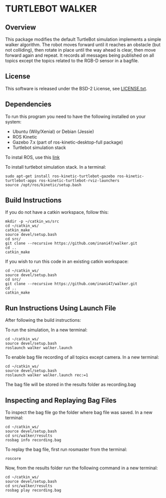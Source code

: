 # TURTLEBOT WALKER


## Overview

This package modifies the default TurtleBot simulation implements a simple walker algorithm. The robot moves forward until it reaches an obstacle (but not colliding), then rotate in place until the way ahead is clear, then move forward again and repeat. It records all messages being published on all topics except the topics related to the RGB-D sensor in a bagfile. 

## License

This software is released under the BSD-2 License, see [LICENSE.txt](LICENSE.txt).

## Dependencies

To run this program you need to have the following installed on your system:
* Ubuntu (Wily/Xenial) or Debian (Jessie)
* ROS Kinetic
* Gazebo 7.x (part of ros-kinetic-desktop-full package)
* Turtlebot simulation stack

To instal ROS, use this [link](http://wiki.ros.org/kinetic/Installation)

To install turtlebot simulation stack. In a terminal:
```
sudo apt-get install ros-kinetic-turtlebot-gazebo ros-kinetic-turtlebot-apps ros-kinetic-turtlebot-rviz-launchers
source /opt/ros/kinetic/setup.bash
```



## Build Instructions
If you do not have a catkin workspace, follow this:
```
mkdir -p ~/catkin_ws/src
cd ~/catkin_ws/
catkin_make
source devel/setup.bash
cd src/
git clone --recursive https://github.com/inani47/walker.git
cd ..
catkin_make
```
If you wish to run this code in an existing catkin workspace:
```
cd ~/catkin_ws/
source devel/setup.bash
cd src/
git clone --recursive https://github.com/inani47/walker.git
cd ..
catkin_make
```


## Run Instructions Using Launch File

After following the build instructions:

To run the simulation, In a new terminal:
```
cd ~/catkin_ws/
source devel/setup.bash
roslaunch walker walker.launch 
```
To enable bag file recording of all topics except camera. In a new terminal:
```
cd ~/catkin_ws/
source devel/setup.bash
roslaunch walker walker.launch rec:=1
```

The bag file will be stored in the results folder as recording.bag

## Inspecting and Replaying Bag Files

To inspect the bag file go the folder where bag file was saved. In a new terminal:
```
cd ~/catkin_ws/
source devel/setup.bash
cd src/walker/results
rosbag info recording.bag
```

To replay the bag file, first run rosmaster from the terminal:
```
roscore
```
Now, from the results folder run the following command in a new terminal:
```
cd ~/catkin_ws/
source devel/setup.bash
cd src/walker/results
rosbag play recording.bag
```







